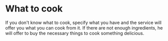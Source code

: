 #  What to cook

 If you don't know what to cook, specify what you have and the service will offer you what you can cook from it. If there are not enough ingredients, he will offer to buy the necessary things to cook something delicious.
